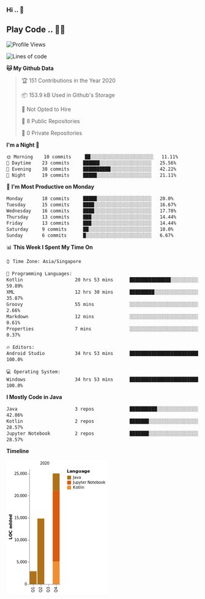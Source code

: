 ### Hi .. 👋
## Play Code .. 💬🚀

<!--START_SECTION:waka-->
![Profile Views](http://img.shields.io/badge/Profile%20Views-16-blue)

![Lines of code](https://img.shields.io/badge/From%20Hello%20World%20I%27ve%20Written-39608%20lines%20of%20code-blue)

**🐱 My Github Data** 

> 🏆 151 Contributions in the Year 2020
 > 
> 📦 153.9 kB Used in Github's Storage 
 > 
> 🚫 Not Opted to Hire
 > 
> 📜 8 Public Repositories 
 > 
> 🔑 0 Private Repositories  
 > 
**I'm a Night 🦉** 

```text
🌞 Morning    10 commits     ██░░░░░░░░░░░░░░░░░░░░░░░   11.11% 
🌆 Daytime    23 commits     ██████░░░░░░░░░░░░░░░░░░░   25.56% 
🌃 Evening    38 commits     ██████████░░░░░░░░░░░░░░░   42.22% 
🌙 Night      19 commits     █████░░░░░░░░░░░░░░░░░░░░   21.11%

```
📅 **I'm Most Productive on Monday** 

```text
Monday       18 commits     █████░░░░░░░░░░░░░░░░░░░░   20.0% 
Tuesday      15 commits     ████░░░░░░░░░░░░░░░░░░░░░   16.67% 
Wednesday    16 commits     ████░░░░░░░░░░░░░░░░░░░░░   17.78% 
Thursday     13 commits     ███░░░░░░░░░░░░░░░░░░░░░░   14.44% 
Friday       13 commits     ███░░░░░░░░░░░░░░░░░░░░░░   14.44% 
Saturday     9 commits      ██░░░░░░░░░░░░░░░░░░░░░░░   10.0% 
Sunday       6 commits      █░░░░░░░░░░░░░░░░░░░░░░░░   6.67%

```


📊 **This Week I Spent My Time On** 

```text
⌚︎ Time Zone: Asia/Singapore

💬 Programming Languages: 
Kotlin                   20 hrs 53 mins      ███████████████░░░░░░░░░░   59.89% 
XML                      12 hrs 30 mins      █████████░░░░░░░░░░░░░░░░   35.87% 
Groovy                   55 mins             ░░░░░░░░░░░░░░░░░░░░░░░░░   2.66% 
Markdown                 12 mins             ░░░░░░░░░░░░░░░░░░░░░░░░░   0.61% 
Properties               7 mins              ░░░░░░░░░░░░░░░░░░░░░░░░░   0.37%

🔥 Editors: 
Android Studio           34 hrs 53 mins      █████████████████████████   100.0%

💻 Operating System: 
Windows                  34 hrs 53 mins      █████████████████████████   100.0%

```

**I Mostly Code in Java** 

```text
Java                     3 repos             ██████████░░░░░░░░░░░░░░░   42.86% 
Kotlin                   2 repos             ███████░░░░░░░░░░░░░░░░░░   28.57% 
Jupyter Notebook         2 repos             ███████░░░░░░░░░░░░░░░░░░   28.57%

```


**Timeline**

![Chart not found](https://raw.githubusercontent.com/Goggxi/Goggxi/master/charts/bar_graph.png) 


<!--END_SECTION:waka-->
